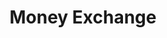 ---
title: Money Exchange
slug: money-exchange
updated-on: '2024-05-30T13:44:31.749Z'
created-on: '2024-05-30T13:41:46.671Z'
published-on: '2024-05-30T13:54:32.469Z'
f_city-state-2:
- cms/city/rossville-ga.md
- cms/city/crossville-tn.md
- cms/city/cleveland-tn.md
- cms/city/saint-paul-mn.md
f_locations:
- cms/payday-loan/money-exchange-21227.md
- cms/payday-loan/money-exchange-21228.md
- cms/payday-loan/money-exchange-21229.md
- cms/payday-loan/money-exchange-21230.md
- cms/payday-loan/money-exchange-21231.md
f_states:
- cms/state/georgia.md
- cms/state/tennessee.md
- cms/state/minnesota.md
layout: '[company].html'
tags: company
---